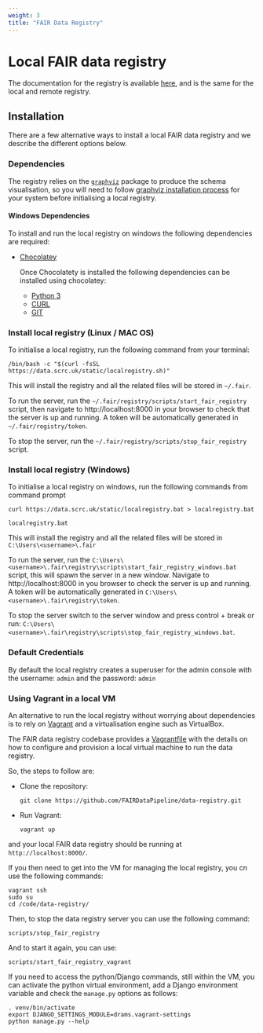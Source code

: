 ```yaml
---
weight: 3
title: "FAIR Data Registry"
---
```


# Local FAIR data registry


The documentation for the registry is available [here](https://data.scrc.uk/docs/), and is the same for the local and remote registry.

## Installation

There are a few alternative ways to install a local FAIR data registry and we describe the different options below.
### Dependencies

The registry relies on the [```graphviz```](https://www.graphviz.org) package to produce the schema visualisation, so you will need to follow [graphviz installation process](https://www.graphviz.org/download/) for your system before initialising a local registry.

#### Windows Dependencies

To install and run the local registry on windows the following dependencies are required:

  - [Chocolatey](https://chocolatey.org/)
    
    Once Chocolatety is installed the following dependencies can be installed using chocolatey:
    
      - [Python 3](https://community.chocolatey.org/packages/python/3.9.7)
      - [CURL](https://community.chocolatey.org/packages/curl)
      - [GIT](https://community.chocolatey.org/packages/git)

### Install local registry (Linux / MAC OS)

To initialise a local registry, run the following command from your terminal:

```
/bin/bash -c "$(curl -fsSL https://data.scrc.uk/static/localregistry.sh)"
```

This will install the registry and all the related files will be stored in `~/.fair`.

To run the server, run the `~/.fair/registry/scripts/start_fair_registry` script, then navigate to http://localhost:8000 in your browser to check that the server is up and running. A token will be automatically generated in `~/.fair/registry/token`.

To stop the server, run the `~/.fair/registry/scripts/stop_fair_registry` script.

### Install local registry (Windows)

To initialise a local registry on windows, run the following commands from command prompt

```
curl https://data.scrc.uk/static/localregistry.bat > localregistry.bat

localregistry.bat
```

This will install the registry and all the related files will be stored in `C:\Users\<username>\.fair`

To run the server, run the `C:\Users\<username>\.fair\registry\scripts\start_fair_registry_windows.bat` script, this will spawn the server in a new window.
Navigate to http://localhost:8000 in you browser to check the server is up and running. A token will be automatically generated in `C:\Users\<username>\.fair\registry\token`.

To stop the server switch to the server window and press control + break or run: `C:\Users\<username>\.fair\registry\scripts\stop_fair_registry_windows.bat`.

### Default Credentials

By default the local registry creates a superuser for the admin console with the username: `admin` and the password: `admin`

### Using Vagrant in a local VM

An alternative to run the local registry without worrying about dependencies is to rely on [Vagrant](https://www.vagrantup.com/) and a virtualisation engine such as VirtualBox.

The FAIR data registry codebase provides a [Vagrantfile](https://github.com/FAIRDataPipeline/data-registry/blob/main/Vagrantfile) with the details on how to configure and provision a local virtual machine to run the data registry.

So, the steps to follow are:

- Clone the repository: 
  
  ```
  git clone https://github.com/FAIRDataPipeline/data-registry.git
  ```
- Run Vagrant:
  
  ```
  vagrant up
  ```

and your local FAIR data registry should be running at ```http://localhost:8000/```.

If you then need to get into the VM for managing the local registry, you cn use the following commands:
 ```
 vagrant ssh
 sudo su
 cd /code/data-registry/
 ```
Then, to stop the data registry server you can use the following command:
 ```
 scripts/stop_fair_registry
 ```
And to start it again, you can use:
 ```
 scripts/start_fair_registry_vagrant
 ```

If you need to access the python/Django commands, still within the VM, you can activate the python virtual environment, add a Django environment variable and check the ```manage.py``` options as follows:
 ```
 . venv/bin/activate
 export DJANGO_SETTINGS_MODULE=drams.vagrant-settings
 python manage.py --help
 ```

